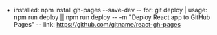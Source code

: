- installed: npm install gh-pages --save-dev 
-- for: git deploy | usage: npm run deploy || npm run deploy -- -m "Deploy React app to GitHub Pages" 
-- link: https://github.com/gitname/react-gh-pages